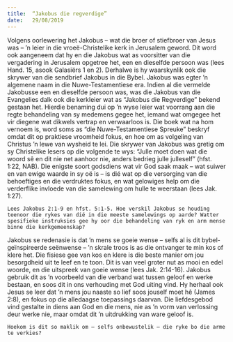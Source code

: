 ```yaml
---
title:  “Jakobus die regverdige”
date:   29/08/2019
---
```


 
Volgens oorlewering het Jakobus – wat die broer of stiefbroer van Jesus was – ’n leier in die vroeë-Christelike kerk in Jerusalem geword. Dit word ook aangeneem dat hy en die Jakobus wat as voorsitter van die vergadering in Jerusalem opgetree het, een en dieselfde persoon was (lees Hand. 15, asook Galasiërs 1 en 2). Derhalwe is hy waarskynlik ook die skrywer van die sendbrief Jakobus in die Bybel. Jakobus was egter ’n algemene naam in die Nuwe-Testamentiese era. Indien al die vermelde Jakobusse een en dieselfde persoon was, was die Jakobus van die Evangelies dalk ook die kerkleier wat as “Jakobus die Regverdige” bekend gestaan het. Hierdie benaming dui op ’n wyse leier wat voorrang aan die regte behandeling van sy medemens gegee het, iemand wat omgegee het vir diegene wat dikwels vertrap en verwaarloos is. Die boek wat na hom vernoem is, word soms as “die Nuwe-Testamentiese Spreuke” beskryf omdat dit op praktiese vroomheid fokus, en hoe om as volgeling van Christus ’n lewe van wysheid te lei. Die skrywer van Jakobus was gretig om sy Christelike lesers op die volgende te wys: “Julle moet doen wat die woord sê en dit nie net aanhoor nie, anders bedrieg julle julleself” (hfst. 1:22, NAB). Die enigste soort godsdiens wat vir God saak maak – wat suiwer en van ewige waarde in sy oë is – is dié wat op die versorging van die behoeftiges en die verdruktes fokus, en wat gelowiges help om die verderflike invloede van die samelewing om hulle te weerstaan (lees Jak. 1:27). 

`Lees Jakobus 2:1-9 en hfst. 5:1-5. Hoe verskil Jakobus se houding teenoor die rykes van dié in die meeste samelewings op aarde? Watter spesifieke instruksies gee hy oor die behandeling van ryk en arm mense binne die kerkgemeenskap?` 

Jakobus se redenasie is dat ’n mens se goeie wense – selfs al is dit bybel-geïnspireerde seënwense – ’n skrale troos is as die ontvanger te min kos of klere het. Die fisiese gee van kos en klere is die beste manier om jou besorgdheid uit te leef en te toon. Dit is van veel groter nut as mooi en edel woorde, en die uitspreek van goeie wense (lees Jak. 2:14-16). Jakobus gebruik dit as ’n voorbeeld van die verband wat tussen geloof en werke bestaan, en soos dit in ons verhouding met God uiting vind. Hy herhaal ook Jesus se leer dat ’n mens jou naaste so lief soos jouself moet hê (James 2:8), en fokus op die alledaagse toepassings daarvan. Die liefdesgebod vind gestalte in diens aan God en die mens, nie as ’n vorm van verlossing deur werke nie, maar omdat dit ’n uitdrukking van ware geloof is. 

`Hoekom is dit so maklik om – selfs onbewustelik – die ryke bo die arme te verkies?`